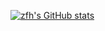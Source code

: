 [![zfh's GitHub stats](https://github-readme-stats.vercel.app/api?username=starryeve)](https://github.com/anuraghazra/github-readme-stats)
